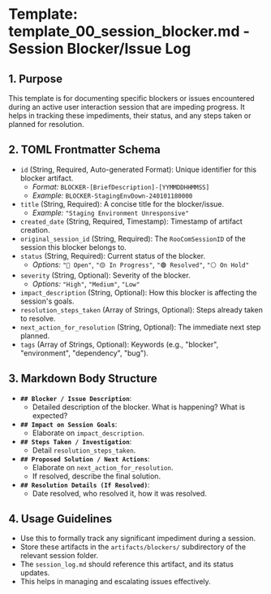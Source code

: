 # Template: template_00_session_blocker.md - Session Blocker/Issue Log

## 1. Purpose

This template is for documenting specific blockers or issues encountered during an active user interaction session that are impeding progress. It helps in tracking these impediments, their status, and any steps taken or planned for resolution.

## 2. TOML Frontmatter Schema

*   `id` (String, Required, Auto-generated Format): Unique identifier for this blocker artifact.
    *   *Format:* `BLOCKER-[BriefDescription]-[YYMMDDHHMMSS]`
    *   *Example:* `BLOCKER-StagingEnvDown-240101180000`
*   `title` (String, Required): A concise title for the blocker/issue.
    *   *Example:* `"Staging Environment Unresponsive"`
*   `created_date` (String, Required, Timestamp): Timestamp of artifact creation.
*   `original_session_id` (String, Required): The `RooComSessionID` of the session this blocker belongs to.
*   `status` (String, Required): Current status of the blocker.
    *   *Options:* `"🔴 Open"`, `"🟡 In Progress"`, `"🟢 Resolved"`, `"⚪ On Hold"`
*   `severity` (String, Optional): Severity of the blocker.
    *   *Options:* `"High"`, `"Medium"`, `"Low"`
*   `impact_description` (String, Optional): How this blocker is affecting the session's goals.
*   `resolution_steps_taken` (Array of Strings, Optional): Steps already taken to resolve.
*   `next_action_for_resolution` (String, Optional): The immediate next step planned.
*   `tags` (Array of Strings, Optional): Keywords (e.g., "blocker", "environment", "dependency", "bug").

## 3. Markdown Body Structure

*   **`## Blocker / Issue Description`**:
    *   Detailed description of the blocker. What is happening? What is expected?
*   **`## Impact on Session Goals`**:
    *   Elaborate on `impact_description`.
*   **`## Steps Taken / Investigation`**:
    *   Detail `resolution_steps_taken`.
*   **`## Proposed Solution / Next Actions`**:
    *   Elaborate on `next_action_for_resolution`.
    *   If resolved, describe the final solution.
*   **`## Resolution Details (If Resolved)`**:
    *   Date resolved, who resolved it, how it was resolved.

## 4. Usage Guidelines

*   Use this to formally track any significant impediment during a session.
*   Store these artifacts in the `artifacts/blockers/` subdirectory of the relevant session folder.
*   The `session_log.md` should reference this artifact, and its status updates.
*   This helps in managing and escalating issues effectively.